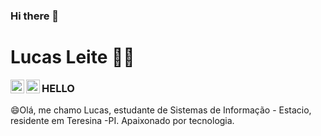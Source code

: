### Hi there 👋

<!--
**leitecsleite/leitecsleite** is a ✨ _special_ ✨ repository because its `README.md` (this file) appears on your GitHub profile.

Here are some ideas to get you started:

- 🔭 I’m currently working on ...
- 🌱 I’m currently learning ...
- 👯 I’m looking to collaborate on ...
- 🤔 I’m looking for help with ...
- 💬 Ask me about ...
- 📫 How to reach me: ...
- 😄 Pronouns: ...
- ⚡ Fun fact: ...
-->
  # Lucas Leite :man_technologist: 
  
  <a target="_blank" href="https://www.linkedin.com/in/lucas-leite-56b2801b0/">
  <img align="left" alt="LinkdeIN" width="22px" src="https://cdn.jsdelivr.net/npm/simple-icons@v3/icons/linkedin.svg" />
  <a>
    
   <a target="_blank" href="https://api.whatsapp.com/send?phone=5531993988990">
   <img align="left" alt="Whatsapp" width="22px" src="https://cdn.jsdelivr.net/npm/simple-icons@v3/icons/whatsapp.svg" />
  </a>


  
  ### HELLO 

 😄Olá, me chamo Lucas, estudante de Sistemas de Informação - Estacio, residente em Teresina -PI. 
 Apaixonado por tecnologia. 
